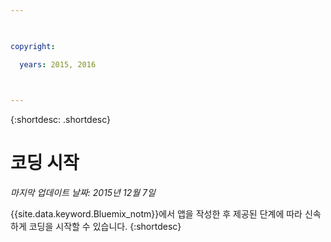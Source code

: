 ```yaml
---

 

copyright:

  years: 2015, 2016

 

---
```


{:shortdesc: .shortdesc}

# 코딩 시작

*마지막 업데이트 날짜: 2015년 12월 7일*

{{site.data.keyword.Bluemix_notm}}에서
앱을 작성한 후 제공된 단계에 따라 신속하게 코딩을 시작할 수
있습니다.
{:shortdesc}


